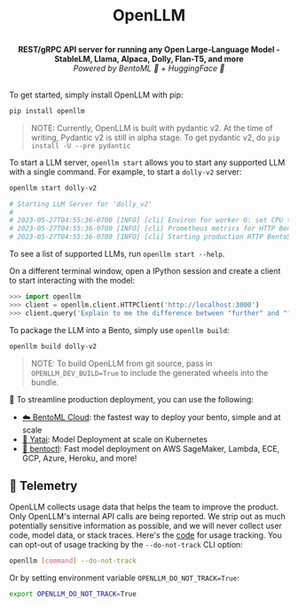 <div align="center">
    <h1 align="center">OpenLLM</h1>
    <br>
    <strong>REST/gRPC API server for running any Open Large-Language Model - StableLM, Llama, Alpaca, Dolly, Flan-T5, and more<br></strong>
    <i>Powered by BentoML 🍱 + HuggingFace 🤗</i>
    <br>
</div>

<br/>

To get started, simply install OpenLLM with pip:

```bash
pip install openllm
```

> NOTE: Currently, OpenLLM is built with pydantic v2. At the time of writing,
> Pydantic v2 is still in alpha stage. To get pydantic v2, do
> `pip install -U --pre pydantic`

To start a LLM server, `openllm start` allows you to start any supported LLM
with a single command. For example, to start a `dolly-v2` server:

```bash
openllm start dolly-v2

# Starting LLM Server for 'dolly_v2'
#
# 2023-05-27T04:55:36-0700 [INFO] [cli] Environ for worker 0: set CPU thread coun t to 10
# 2023-05-27T04:55:36-0700 [INFO] [cli] Prometheus metrics for HTTP BentoServer f rom "_service.py:svc" can be accessed at http://localhost:3000/metrics.
# 2023-05-27T04:55:36-0700 [INFO] [cli] Starting production HTTP BentoServer from "_service.py:svc" listening on http://0.0.0.0:3000 (Press CTRL+C to quit)
```

To see a list of supported LLMs, run `openllm start --help`.

On a different terminal window, open a IPython session and create a client to
start interacting with the model:

```python
>>> import openllm
>>> client = openllm.client.HTTPClient('http://localhost:3000')
>>> client.query('Explain to me the difference between "further" and "farther"')
```

To package the LLM into a Bento, simply use `openllm build`:

```bash
openllm build dolly-v2
```

> NOTE: To build OpenLLM from git source, pass in `OPENLLM_DEV_BUILD=True` to include the generated wheels into the bundle.

🎯 To streamline production deployment, you can use the following:

- [☁️ BentoML Cloud](https://l.bentoml.com/bento-cloud): the fastest way to
  deploy your bento, simple and at scale
- [🦄️ Yatai](https://github.com/bentoml/yatai): Model Deployment at scale on
  Kubernetes
- [🚀 bentoctl](https://github.com/bentoml/bentoctl): Fast model deployment on
  AWS SageMaker, Lambda, ECE, GCP, Azure, Heroku, and more!

## 🍇 Telemetry

OpenLLM collects usage data that helps the team to improve the product. Only
OpenLLM's internal API calls are being reported. We strip out as much
potentially sensitive information as possible, and we will never collect user
code, model data, or stack traces. Here's the
[code](./src/openllm/utils/analytics.py) for usage tracking. You can opt-out of
usage tracking by the `--do-not-track` CLI option:

```bash
openllm [command] --do-not-track
```

Or by setting environment variable `OPENLLM_DO_NOT_TRACK=True`:

```bash
export OPENLLM_DO_NOT_TRACK=True
```
